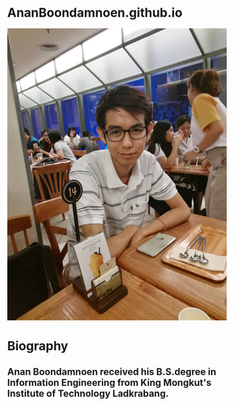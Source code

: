 # AnanBoondamnoen.github.io



![Picture](https://github.com/AnanBoondamnoen/AnanBoondamnoen.github.io/blob/main/Anan.JPG?raw=true)

# Biography

## Anan Boondamnoen received his B.S.degree in Information Engineering from King Mongkut's Institute of Technology Ladkrabang.